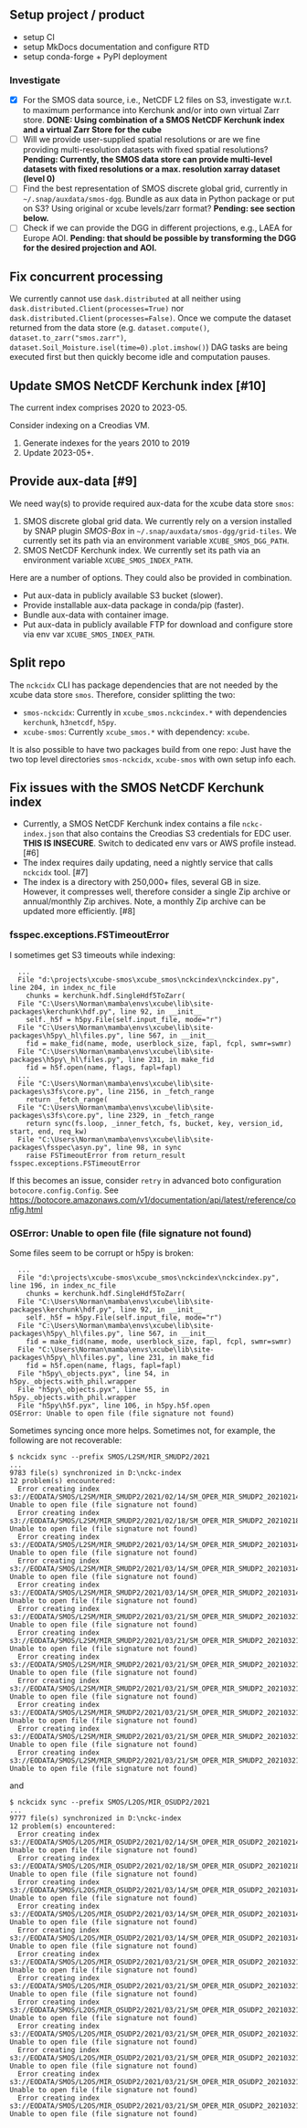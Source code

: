 ## Setup project / product

* setup CI
* setup MkDocs documentation and configure RTD
* setup conda-forge + PyPI deployment

### Investigate

- [x] For the SMOS data source, i.e., NetCDF L2 files on S3, investigate
  w.r.t. to maximum performance into Kerchunk and/or into own virtual 
  Zarr store.  **DONE: Using combination of a SMOS NetCDF Kerchunk index and 
  a virtual Zarr Store for the cube**
- [ ] Will we provide user-supplied spatial resolutions or are we fine
  providing multi-resolution datasets with fixed spatial resolutions?
  **Pending: Currently, the SMOS data store can provide multi-level datasets
  with fixed resolutions or a max. resolution xarray dataset (level 0)**
- [ ] Find the best representation of SMOS discrete global grid,
  currently in `~/.snap/auxdata/smos-dgg`. Bundle as aux data in 
  Python package or put on S3? Using original or xcube levels/zarr format?
  **Pending: see section below.**
- [ ] Check if we can provide the DGG in different projections,
  e.g., LAEA for Europe AOI.
  **Pending: that should be possible by transforming the DGG for the desired
  projection and AOI.**

## Fix concurrent processing

We currently cannot use `dask.distributed` at all neither using
`dask.distributed.Client(processes=True)` nor 
`dask.distributed.Client(processes=False)`. Once we compute the dataset 
returned from the data store (e.g. `dataset.compute()`, 
`dataset.to_zarr("smos.zarr")`, 
`dataset.Soil_Moisture.isel(time=0).plot.imshow()`) DAG tasks are being 
executed first but then quickly become idle and computation pauses.

## Update SMOS NetCDF Kerchunk index [#10] 

The current index comprises 2020 to 2023-05.

Consider indexing on a Creodias VM.

1. Generate indexes for the years 2010 to 2019
2. Update 2023-05+. 

## Provide aux-data [#9]

We need way(s) to provide required aux-data for the xcube data store `smos`:

1. SMOS discrete global grid data. We currently rely on a version installed 
   by SNAP plugin *SMOS-Box* in `~/.snap/auxdata/smos-dgg/grid-tiles`.
   We currently set its path via an 
   environment variable `XCUBE_SMOS_DGG_PATH`. 
2. SMOS NetCDF Kerchunk index. We currently set its path via an 
   environment variable `XCUBE_SMOS_INDEX_PATH`. 

Here are a number of options. They could also be provided in combination. 

* Put aux-data in publicly available S3 bucket (slower).
* Provide installable aux-data package in conda/pip (faster).
* Bundle aux-data with container image.
* Put aux-data in publicly available FTP for download and configure store
  via env var `XCUBE_SMOS_INDEX_PATH`.

## Split repo

The `nckcidx` CLI has package dependencies that are not needed by the 
xcube data store `smos`. Therefore, consider splitting the two: 

* `smos-nckcidx`: Currently in `xcube_smos.nckcindex.*` with dependencies
   `kerchunk`, `h3netcdf`, `h5py`.
* `xcube-smos`: Currently `xcube_smos.*` with dependency: `xcube`.

It is also possible to have two packages build from one repo: Just have the 
two top level directories `smos-nckcidx`, `xcube-smos` with own setup info
each.

## Fix issues with the SMOS NetCDF Kerchunk index

* Currently, a SMOS NetCDF Kerchunk index contains a file `nckc-index.json`
  that also contains the Creodias S3 credentials for EDC user. 
  **THIS IS INSECURE**. 
  Switch to dedicated env vars or AWS profile instead. [#6]
* The index requires daily updating, need a nightly service that calls
  `nckcidx` tool. [#7]
* The index is a directory with 250,000+ files, several GB in size. 
  However, it compresses well, therefore consider a single Zip archive 
  or annual/monthly Zip archives. Note, a monthly Zip archive can be 
  updated more efficiently. [#8]

### fsspec.exceptions.FSTimeoutError

I sometimes get S3 timeouts while indexing:

```
  ...
  File "d:\projects\xcube-smos\xcube_smos\nckcindex\nckcindex.py", line 204, in index_nc_file
    chunks = kerchunk.hdf.SingleHdf5ToZarr(
  File "C:\Users\Norman\mamba\envs\xcube\lib\site-packages\kerchunk\hdf.py", line 92, in __init__
    self._h5f = h5py.File(self.input_file, mode="r")
  File "C:\Users\Norman\mamba\envs\xcube\lib\site-packages\h5py\_hl\files.py", line 567, in __init__
    fid = make_fid(name, mode, userblock_size, fapl, fcpl, swmr=swmr)
  File "C:\Users\Norman\mamba\envs\xcube\lib\site-packages\h5py\_hl\files.py", line 231, in make_fid
    fid = h5f.open(name, flags, fapl=fapl)
  ...
  File "C:\Users\Norman\mamba\envs\xcube\lib\site-packages\s3fs\core.py", line 2156, in _fetch_range
    return _fetch_range(
  File "C:\Users\Norman\mamba\envs\xcube\lib\site-packages\s3fs\core.py", line 2329, in _fetch_range
    return sync(fs.loop, _inner_fetch, fs, bucket, key, version_id, start, end, req_kw)
  File "C:\Users\Norman\mamba\envs\xcube\lib\site-packages\fsspec\asyn.py", line 98, in sync
    raise FSTimeoutError from return_result
fsspec.exceptions.FSTimeoutError
```

If this becomes an issue, consider ``retry`` in advanced boto configuration
`botocore.config.Config`. See 
https://botocore.amazonaws.com/v1/documentation/api/latest/reference/config.html

### OSError: Unable to open file (file signature not found)

Some files seem to be corrupt or h5py is broken:

```
  ...
  File "d:\projects\xcube-smos\xcube_smos\nckcindex\nckcindex.py", line 196, in index_nc_file
    chunks = kerchunk.hdf.SingleHdf5ToZarr(
  File "C:\Users\Norman\mamba\envs\xcube\lib\site-packages\kerchunk\hdf.py", line 92, in __init__
    self._h5f = h5py.File(self.input_file, mode="r")
  File "C:\Users\Norman\mamba\envs\xcube\lib\site-packages\h5py\_hl\files.py", line 567, in __init__
    fid = make_fid(name, mode, userblock_size, fapl, fcpl, swmr=swmr)
  File "C:\Users\Norman\mamba\envs\xcube\lib\site-packages\h5py\_hl\files.py", line 231, in make_fid
    fid = h5f.open(name, flags, fapl=fapl)
  File "h5py\_objects.pyx", line 54, in h5py._objects.with_phil.wrapper
  File "h5py\_objects.pyx", line 55, in h5py._objects.with_phil.wrapper
  File "h5py\h5f.pyx", line 106, in h5py.h5f.open
OSError: Unable to open file (file signature not found)
```

Sometimes syncing once more helps. Sometimes not, for example, the following 
are not recoverable:

```commandline
$ nckcidx sync --prefix SMOS/L2SM/MIR_SMUDP2/2021
...
9783 file(s) synchronized in D:\nckc-index
12 problem(s) encountered:
  Error creating index s3://EODATA/SMOS/L2SM/MIR_SMUDP2/2021/02/14/SM_OPER_MIR_SMUDP2_20210214T101242_20210214T110603_650_001_1/SM_OPER_MIR_SMUDP2_20210214T101242_20210214T110603_650_001_1.nc: Unable to open file (file signature not found)
  Error creating index s3://EODATA/SMOS/L2SM/MIR_SMUDP2/2021/02/18/SM_OPER_MIR_SMUDP2_20210218T082704_20210218T092019_650_001_1/SM_OPER_MIR_SMUDP2_20210218T082704_20210218T092019_650_001_1.nc: Unable to open file (file signature not found)
  Error creating index s3://EODATA/SMOS/L2SM/MIR_SMUDP2/2021/03/14/SM_OPER_MIR_SMUDP2_20210314T043259_20210314T052612_650_001_1/SM_OPER_MIR_SMUDP2_20210314T043259_20210314T052612_650_001_1.nc: Unable to open file (file signature not found)
  Error creating index s3://EODATA/SMOS/L2SM/MIR_SMUDP2/2021/03/14/SM_OPER_MIR_SMUDP2_20210314T052255_20210314T061615_650_002_1/SM_OPER_MIR_SMUDP2_20210314T052255_20210314T061615_650_002_1.nc: Unable to open file (file signature not found)
  Error creating index s3://EODATA/SMOS/L2SM/MIR_SMUDP2/2021/03/14/SM_OPER_MIR_SMUDP2_20210314T061304_20210314T070617_650_001_1/SM_OPER_MIR_SMUDP2_20210314T061304_20210314T070617_650_001_1.nc: Unable to open file (file signature not found)
  Error creating index s3://EODATA/SMOS/L2SM/MIR_SMUDP2/2021/03/21/SM_OPER_MIR_SMUDP2_20210321T141053_20210321T150412_650_001_1/SM_OPER_MIR_SMUDP2_20210321T141053_20210321T150412_650_001_1.nc: Unable to open file (file signature not found)
  Error creating index s3://EODATA/SMOS/L2SM/MIR_SMUDP2/2021/03/21/SM_OPER_MIR_SMUDP2_20210321T132056_20210321T141410_650_001_1/SM_OPER_MIR_SMUDP2_20210321T132056_20210321T141410_650_001_1.nc: Unable to open file (file signature not found)
  Error creating index s3://EODATA/SMOS/L2SM/MIR_SMUDP2/2021/03/21/SM_OPER_MIR_SMUDP2_20210321T155058_20210321T164417_650_001_1/SM_OPER_MIR_SMUDP2_20210321T155058_20210321T164417_650_001_1.nc: Unable to open file (file signature not found)
  Error creating index s3://EODATA/SMOS/L2SM/MIR_SMUDP2/2021/03/21/SM_OPER_MIR_SMUDP2_20210321T155058_20210321T164417_650_002_1/SM_OPER_MIR_SMUDP2_20210321T155058_20210321T164417_650_002_1.nc: Unable to open file (file signature not found)
  Error creating index s3://EODATA/SMOS/L2SM/MIR_SMUDP2/2021/03/21/SM_OPER_MIR_SMUDP2_20210321T141053_20210321T150412_650_002_1/SM_OPER_MIR_SMUDP2_20210321T141053_20210321T150412_650_002_1.nc: Unable to open file (file signature not found)
  Error creating index s3://EODATA/SMOS/L2SM/MIR_SMUDP2/2021/03/21/SM_OPER_MIR_SMUDP2_20210321T132056_20210321T141410_650_002_1/SM_OPER_MIR_SMUDP2_20210321T132056_20210321T141410_650_002_1.nc: Unable to open file (file signature not found)
  Error creating index s3://EODATA/SMOS/L2SM/MIR_SMUDP2/2021/03/21/SM_OPER_MIR_SMUDP2_20210321T150100_20210321T155415_650_001_1/SM_OPER_MIR_SMUDP2_20210321T150100_20210321T155415_650_001_1.nc: Unable to open file (file signature not found)
```

and

```commandline
$ nckcidx sync --prefix SMOS/L2OS/MIR_OSUDP2/2021
...
9777 file(s) synchronized in D:\nckc-index
12 problem(s) encountered:
  Error creating index s3://EODATA/SMOS/L2OS/MIR_OSUDP2/2021/02/14/SM_OPER_MIR_OSUDP2_20210214T101242_20210214T110603_662_001_1/SM_OPER_MIR_OSUDP2_20210214T101242_20210214T110603_662_001_1.nc: Unable to open file (file signature not found)
  Error creating index s3://EODATA/SMOS/L2OS/MIR_OSUDP2/2021/02/18/SM_OPER_MIR_OSUDP2_20210218T082704_20210218T092019_662_001_1/SM_OPER_MIR_OSUDP2_20210218T082704_20210218T092019_662_001_1.nc: Unable to open file (file signature not found)
  Error creating index s3://EODATA/SMOS/L2OS/MIR_OSUDP2/2021/03/14/SM_OPER_MIR_OSUDP2_20210314T052255_20210314T061615_662_002_1/SM_OPER_MIR_OSUDP2_20210314T052255_20210314T061615_662_002_1.nc: Unable to open file (file signature not found)
  Error creating index s3://EODATA/SMOS/L2OS/MIR_OSUDP2/2021/03/14/SM_OPER_MIR_OSUDP2_20210314T043259_20210314T052612_662_001_1/SM_OPER_MIR_OSUDP2_20210314T043259_20210314T052612_662_001_1.nc: Unable to open file (file signature not found)
  Error creating index s3://EODATA/SMOS/L2OS/MIR_OSUDP2/2021/03/14/SM_OPER_MIR_OSUDP2_20210314T061304_20210314T070617_662_001_1/SM_OPER_MIR_OSUDP2_20210314T061304_20210314T070617_662_001_1.nc: Unable to open file (file signature not found)
  Error creating index s3://EODATA/SMOS/L2OS/MIR_OSUDP2/2021/03/21/SM_OPER_MIR_OSUDP2_20210321T141053_20210321T150412_662_001_1/SM_OPER_MIR_OSUDP2_20210321T141053_20210321T150412_662_001_1.nc: Unable to open file (file signature not found)
  Error creating index s3://EODATA/SMOS/L2OS/MIR_OSUDP2/2021/03/21/SM_OPER_MIR_OSUDP2_20210321T132056_20210321T141410_662_001_1/SM_OPER_MIR_OSUDP2_20210321T132056_20210321T141410_662_001_1.nc: Unable to open file (file signature not found)
  Error creating index s3://EODATA/SMOS/L2OS/MIR_OSUDP2/2021/03/21/SM_OPER_MIR_OSUDP2_20210321T155058_20210321T164417_662_001_1/SM_OPER_MIR_OSUDP2_20210321T155058_20210321T164417_662_001_1.nc: Unable to open file (file signature not found)
  Error creating index s3://EODATA/SMOS/L2OS/MIR_OSUDP2/2021/03/21/SM_OPER_MIR_OSUDP2_20210321T150100_20210321T155415_662_001_1/SM_OPER_MIR_OSUDP2_20210321T150100_20210321T155415_662_001_1.nc: Unable to open file (file signature not found)
  Error creating index s3://EODATA/SMOS/L2OS/MIR_OSUDP2/2021/03/21/SM_OPER_MIR_OSUDP2_20210321T132056_20210321T141410_662_002_1/SM_OPER_MIR_OSUDP2_20210321T132056_20210321T141410_662_002_1.nc: Unable to open file (file signature not found)
  Error creating index s3://EODATA/SMOS/L2OS/MIR_OSUDP2/2021/03/21/SM_OPER_MIR_OSUDP2_20210321T155058_20210321T164417_662_002_1/SM_OPER_MIR_OSUDP2_20210321T155058_20210321T164417_662_002_1.nc: Unable to open file (file signature not found)
  Error creating index s3://EODATA/SMOS/L2OS/MIR_OSUDP2/2021/03/21/SM_OPER_MIR_OSUDP2_20210321T141053_20210321T150412_662_002_1/SM_OPER_MIR_OSUDP2_20210321T141053_20210321T150412_662_002_1.nc: Unable to open file (file signature not found)
```
